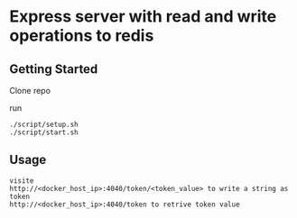 # Express server with read and write operations to redis

## Getting Started

Clone repo

run

```
./script/setup.sh
./script/start.sh
```
## Usage
```
visite
http://<docker_host_ip>:4040/token/<token_value> to write a string as token
http://<docker_host_ip>:4040/token to retrive token value
```
